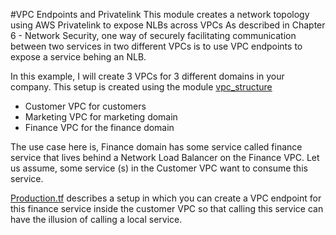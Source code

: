 #VPC Endpoints and Privatelink 
This module creates a network topology using AWS Privatelink to expose NLBs across VPCs
As described in Chapter 6 - Network Security, one way of securely facilitating communication between two services in two different VPCs is to use VPC endpoints to expose a service behing an NLB. 

In this example, I will create 3 VPCs for 3 different domains in your company.
This setup is created using the module [vpc_structure](../../lib/vpc_structure) 
* Customer VPC for customers
* Marketing VPC for marketing domain
* Finance VPC for the finance domain
   
The use case here is, Finance domain has some service called finance service that lives behind a Network Load Balancer on the Finance VPC. Let us assume, some service (s) in the Customer VPC want to consume this service. 

[Production.tf](production.tf) describes a setup in which you can create a VPC endpoint for this finance service inside the customer VPC so that calling this service can have the illusion of calling a local service. 